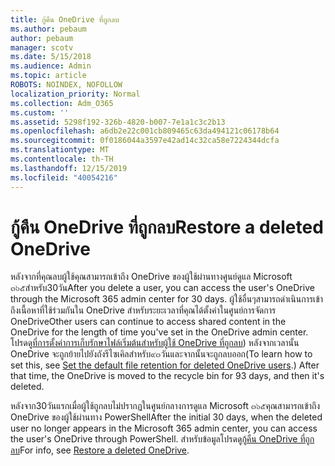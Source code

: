 ```yaml
---
title: กู้คืน OneDrive ที่ถูกลบ
ms.author: pebaum
author: pebaum
manager: scotv
ms.date: 5/15/2018
ms.audience: Admin
ms.topic: article
ROBOTS: NOINDEX, NOFOLLOW
localization_priority: Normal
ms.collection: Adm_O365
ms.custom: ''
ms.assetid: 5298f192-326b-4820-b007-7e1a1c3c2b13
ms.openlocfilehash: a6db2e22c001cb809465c63da494121c06178b64
ms.sourcegitcommit: 0f0186044a3597e42ad14c32ca58e7224344dcfa
ms.translationtype: MT
ms.contentlocale: th-TH
ms.lasthandoff: 12/15/2019
ms.locfileid: "40054216"
---
```

# <a name="restore-a-deleted-onedrive"></a><span data-ttu-id="27fc1-102">กู้คืน OneDrive ที่ถูกลบ</span><span class="sxs-lookup"><span data-stu-id="27fc1-102">Restore a deleted OneDrive</span></span>

<span data-ttu-id="27fc1-103">หลังจากที่คุณลบผู้ใช้คุณสามารถเข้าถึง OneDrive ของผู้ใช้ผ่านทางศูนย์ดูแล Microsoft ๓๖๕สำหรับ30วัน</span><span class="sxs-lookup"><span data-stu-id="27fc1-103">After you delete a user, you can access the user's OneDrive through the Microsoft 365 admin center for 30 days.</span></span> <span data-ttu-id="27fc1-104">ผู้ใช้อื่นๆสามารถดำเนินการเข้าถึงเนื้อหาที่ใช้ร่วมกันใน OneDrive สำหรับระยะเวลาที่คุณได้ตั้งค่าในศูนย์การจัดการ OneDrive</span><span class="sxs-lookup"><span data-stu-id="27fc1-104">Other users can continue to access shared content in the OneDrive for the length of time you've set in the OneDrive admin center.</span></span> <span data-ttu-id="27fc1-105">โปรดดู[ที่การตั้งค่าการเก็บรักษาไฟล์เริ่มต้นสำหรับผู้ใช้ OneDrive ที่ถูกลบ](https://go.microsoft.com/fwlink/?linkid=874267)) หลังจากเวลานั้น OneDrive จะถูกย้ายไปยังถังรีไซเคิลสำหรับ๙๓วันและจากนั้นจะถูกลบออก</span><span class="sxs-lookup"><span data-stu-id="27fc1-105">(To learn how to set this, see [Set the default file retention for deleted OneDrive users](https://go.microsoft.com/fwlink/?linkid=874267).) After that time, the OneDrive is moved to the recycle bin for 93 days, and then it's deleted.</span></span>
  
<span data-ttu-id="27fc1-106">หลังจาก30วันแรกเมื่อผู้ใช้ถูกลบไม่ปรากฏในศูนย์กลางการดูแล Microsoft ๓๖๕คุณสามารถเข้าถึง OneDrive ของผู้ใช้ผ่านทาง PowerShell</span><span class="sxs-lookup"><span data-stu-id="27fc1-106">After the initial 30 days, when the deleted user no longer appears in the Microsoft 365 admin center, you can access the user's OneDrive through PowerShell.</span></span> <span data-ttu-id="27fc1-107">สำหรับข้อมูลโปรดดู[กู้คืน OneDrive ที่ถูกลบ](https://go.microsoft.com/fwlink/?linkid=874269)</span><span class="sxs-lookup"><span data-stu-id="27fc1-107">For info, see [Restore a deleted OneDrive](https://go.microsoft.com/fwlink/?linkid=874269).</span></span>
  

